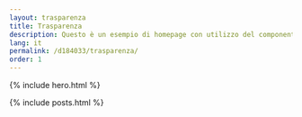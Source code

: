 ```yaml
---
layout: trasparenza
title: Trasparenza
description: Questo è un esempio di homepage con utilizzo del componente "hero"
lang: it
permalink: /d184033/trasparenza/
order: 1
---
```


{% include hero.html %}

<main class="container my-4" markdown="1">

{% include posts.html %}

</main>


